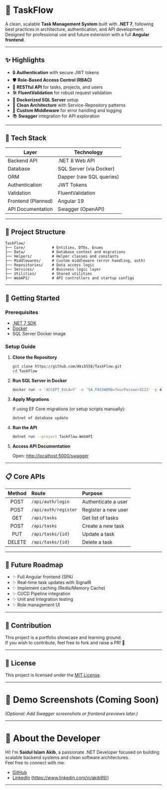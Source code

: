 # 🚀 TaskFlow

A clean, scalable **Task Management System** built with **.NET 7**, following best practices in architecture, authentication, and API development.  
Designed for professional use and future extension with a full **Angular frontend**.

---

## ✨ Highlights

- 🔒 **Authentication** with secure JWT tokens
- 🛡️ **Role-Based Access Control (RBAC)**
- 📄 **RESTful API** for tasks, projects, and users
- 🛠 **FluentValidation** for robust request validation
- 🐳 **Dockerized SQL Server** setup
- 🧹 **Clean Architecture** with Service-Repository patterns
- 🐞 **Custom Middleware** for error handling and logging
- 📚 **Swagger** integration for API exploration

---

## 🧩 Tech Stack

| Layer            | Technology                 |
| ---------------- | --------------------------- |
| Backend API      | .NET 8 Web API               |
| Database         | SQL Server (via Docker)      |
| ORM              | Dapper (raw SQL queries)     |
| Authentication   | JWT Tokens                   |
| Validation       | FluentValidation             |
| Frontend (Planned) | Angular 19                  |
| API Documentation | Swagger (OpenAPI)            |

---

## 📂 Project Structure

```
TaskFlow/
├── Core/            # Entities, DTOs, Enums
├── Data/            # Database context and migrations
├── Helpers/         # Helper classes and constants
├── Middlewares/     # Custom middleware (error handling, auth)
├── Repositories/    # Data access logic
├── Services/        # Business logic layer
├── Utilities/       # Shared utilities
├── WebAPI/          # API controllers and startup configs
```

---

## 🚀 Getting Started

### Prerequisites

- [.NET 7 SDK](https://dotnet.microsoft.com/en-us/download/dotnet/7.0)
- [Docker](https://www.docker.com/products/docker-desktop)
- SQL Server Docker image

### Setup Guide

1. **Clone the Repository**

   ```bash
   git clone https://github.com/Akib558/TaskFlow.git
   cd TaskFlow
   ```

2. **Run SQL Server in Docker**

   ```bash
   docker run -e 'ACCEPT_EULA=Y' -e 'SA_PASSWORD=YourPassword123' -p 4001:1433 --name taskflow-mssql -d mcr.microsoft.com/mssql/server:2019-latest
   ```

3. **Apply Migrations**

   If using EF Core migrations (or setup scripts manually):

   ```bash
   dotnet ef database update
   ```

4. **Run the API**

   ```bash
   dotnet run --project TaskFlow.WebAPI
   ```

5. **Access API Documentation**

   Open: [http://localhost:5000/swagger](http://localhost:5000/swagger)

---

## 📋 Core APIs

| Method | Route                 | Purpose              |
| :----: | :-------------------- | :------------------- |
| POST   | `/api/auth/login`       | Authenticate a user  |
| POST   | `/api/auth/register`    | Register a new user  |
| GET    | `/api/tasks`            | Get list of tasks    |
| POST   | `/api/tasks`            | Create a new task    |
| PUT    | `/api/tasks/{id}`        | Update a task        |
| DELETE | `/api/tasks/{id}`        | Delete a task        |

---

## 🎯 Future Roadmap

- ✨ Full Angular frontend (SPA)
- ✨ Real-time task updates with SignalR
- ✨ Implement caching (Redis/Memory Cache)
- ✨ CI/CD Pipeline integration
- ✨ Unit and Integration testing
- ✨ Role management UI

---

## 🤝 Contribution

This project is a portfolio showcase and learning ground.  
If you wish to contribute, feel free to fork and raise a PR! 🚀

---

## 📜 License

This project is licensed under the [MIT License](LICENSE).

---

# 📌 Demo Screenshots (Coming Soon)

*(Optional: Add Swagger screenshots or frontend previews later.)*

---

# 🚀 About the Developer

Hi! I'm **Saidul Islam Akib**, a passionate .NET Developer focused on building scalable backend systems and clean software architectures.  
Feel free to connect with me:

- [GitHub](https://github.com/Akib558)
- [LinkedIn](#) (https://www.linkedin.com/in/akib99/)

---